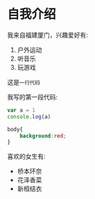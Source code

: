 # 自我介绍

我来自福建厦门，兴趣爱好有:
1. 户外运动
2. 听音乐
3. 玩游戏

这是`一行代码`

我写的第一段代码:

```javascript
var a = 1
console.log(a)
```

```css
body{
    background:red;
}
```
喜欢的女生有:
* 桥本环奈
* 花泽香菜
* 新桓结衣
